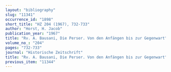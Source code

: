 ```yaml
---
layout: "bibliography"
slug: "11341"
occurrence_id: "1898"
short_title: "HZ 204 (1967), 732-733"
author: "Horst, H. Jacob"
publication_year: "1967"
title: "Rv. A. Bausani, Die Perser. Von den Anfängen bis zur Gegenwart"
volume_no_: "204"
pages: "732-733"
journal: "Historische Zeitschrift"
title: "Rv. A. Bausani, Die Perser. Von den Anfängen bis zur Gegenwart"
previous_item: "11344"
---
```

